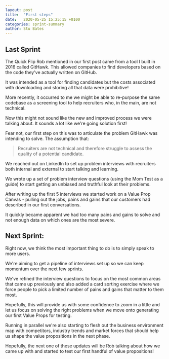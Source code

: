 ```yaml
---
layout: post
title:  "First steps"
date:   2020-05-25 15:25:15 +0100
categories: sprint-summary
author: Stu Bates
---
```


## Last Sprint

The Quick Flip Rob mentioned in our first post came from a tool I built in 2016 called GitHawk. This allowed companies to find developers based on the code they've actually written on GitHub.

It was intended as a tool for finding candidates but the costs associated with downloading and storing all that data were prohibitive!

More recently, it occurred to me we might be able to re-purpose the same codebase as a screening tool to help recruiters who, in the main, are not technical.

Now this might not sound like the new and improved process we were talking about. It sounds a lot like we're going solution first!

Fear not, our first step on this was to articulate the problem GitHawk was intending to solve. The assumption that:

> Recruiters are not technical and therefore struggle to assess the quality of a potential candidate.

We reached out on LinkedIn to set up problem interviews with recruiters both internal and external to start talking and learning.

We wrote up a set of problem interview questions (using the Mom Test as a guide) to start getting an unbiased and truthful look at their problems.

After writing up the first 5 interviews we started work on a Value Prop Canvas - pulling out the jobs, pains and gains that our customers had described in our first conversations.

It quickly became apparent we had too many pains and gains to solve and not enough data on which ones are the most severe.

## Next Sprint:

Right now, we think the most important thing to do is to simply speak to more users.

We're aiming to get a pipeline of interviews set up so we can keep momentum over the next few sprints.

We've refined the interview questions to focus on the most common areas that came up previously and also added a card sorting exercise where we force people to pick a limited number of pains and gains that matter to them most.

Hopefully, this will provide us with some confidence to zoom in a little and let us focus on solving the right problems when we move onto generating our first Value Props for testing.

Running in parallel we're also starting to flesh out the business environment map with competitors, industry trends and market forces that should help us shape the value propositions in the next phase.

Hopefully, the next one of these updates will be Rob talking about how we came up with and started to test our first handful of value propositions!

   
